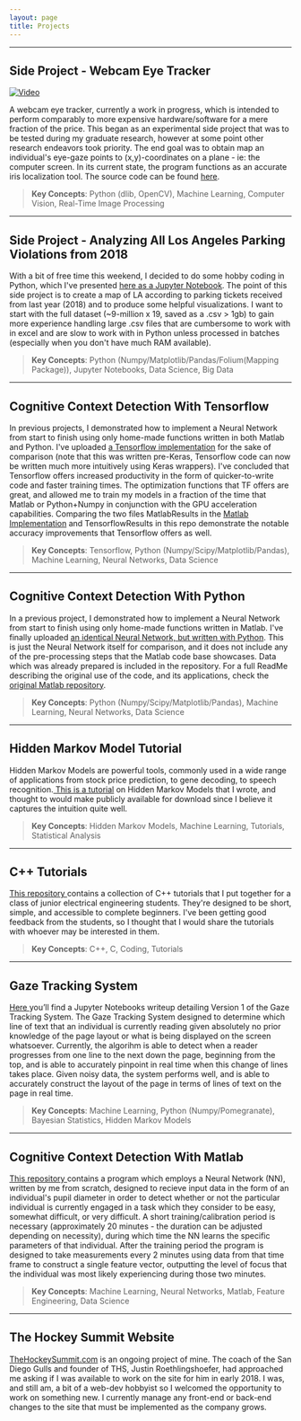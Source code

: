 ```yaml
---
layout: page
title: Projects
---
```

---
## Side Project - Webcam Eye Tracker
[![Video](https://drive.google.com/uc?export=view&id=1rSsakx7WO5QPaCVOOysAef5OVoMKBksi)](https://drive.google.com/file/d/1f-ut3deaM1Uz_6YP6-ZlMmx69Kmlo377/view?usp=sharing "Audi R8")

A webcam eye tracker, currently a work in progress, which is intended to perform comparably to more expensive hardware/software for a mere fraction of the price. This began as an experimental side project that was to be tested during my graduate research, however at some point other research endeavors took priority. The end goal was to obtain map an individual's eye-gaze points to (x,y)-coordinates on a plane - ie: the computer screen. In its current state, the program functions as an accurate iris localization tool. The source code can be found <a href="https://github.com/stevebottos/eye-tracker" target="_blank">here</a>.
> **Key Concepts**: Python (dlib, OpenCV), Machine Learning, Computer Vision, Real-Time Image Processing
---
## Side Project - Analyzing All Los Angeles Parking Violations from 2018
With a bit of free time this weekend, I decided to do some hobby coding in Python, which I've presented <a href="https://stevebottos.github.io/jupnotes/LA Parking Violations 2018" target="_blank">here as a Jupyter Notebook</a>. The point of this side project is to create a map of LA according to parking tickets received from last year (2018) and to produce some helpful visualizations. I want to start with the full dataset (~9-million x 19, saved as a .csv > 1gb) to gain more experience handling large .csv files that are cumbersome to work with in excel and are slow to work with in Python unless processed in batches (especially when you don't have much RAM available). 
> **Key Concepts**: Python (Numpy/Matplotlib/Pandas/Folium(Mapping Package)), Jupyter Notebooks, Data Science, Big Data

---
## Cognitive Context Detection With Tensorflow
In previous projects, I demonstrated how to implement a Neural Network from start to finish using only home-made functions written in both Matlab and Python. I've uploaded [a Tensorflow implementation](https://github.com/stevebottos/TENSORFLOW-Cognitive-State-Detection) for the sake of comparison (note that this was written pre-Keras, Tensorflow code can now be written much more intuitively using Keras wrappers). I've concluded that Tensorflow offers increased productivity in the form of quicker-to-write code and faster training times. The optimization functions that TF offers are great, and allowed me to train my models in a fraction of the time that Matlab or Python+Numpy in conjunction with the GPU acceleration capabilities. Comparing the two files MatlabResults in the [Matlab Implementation](https://github.com/stevebottos/Matlab-Cognitive-State-Detection) and TensorflowResults in this repo demonstrate the notable accuracy improvements that Tensorflow offers as well.
> **Key Concepts**: Tensorflow, Python (Numpy/Scipy/Matplotlib/Pandas), Machine Learning, Neural Networks, Data Science

---
## Cognitive Context Detection With Python
In a previous project, I demonstrated how to implement a Neural Network from start to finish using only home-made functions written in Matlab. I've finally uploaded [an identical Neural Network, but written with Python](https://github.com/stevebottos/PYTHON-Cognitive-State-Detection). This is just the Neural Network itself for comparison, and it does not include any of the pre-processing steps that the Matlab code base showcases. Data which was already prepared is included in the repository. For a full ReadMe describing the original use of the code, and its applications, check the <a href="https://github.com/stevebottos/MATLAB-Cognitive-State-Detection" target="_blank">original Matlab repository</a>.
> **Key Concepts**: Python (Numpy/Scipy/Matplotlib/Pandas), Machine Learning, Neural Networks, Data Science

---
## Hidden Markov Model Tutorial
Hidden Markov Models are powerful tools, commonly used in a wide range of applications from stock price
prediction, to gene decoding, to speech recognition.<a href = "https://github.com/stevebottos/stevebottos.github.io/blob/master/_downloads/HMM_Tutorial.pdf" target = "_blank"> This is a tutorial</a> on Hidden Markov Models that I wrote, and thought to would make publicly available for download since I believe it captures the intuition quite well. 
> **Key Concepts**: Hidden Markov Models, Machine Learning, Tutorials, Statistical Analysis

---
## C++ Tutorials
<a href="https://github.com/stevebottos/cpp_tutorials" target="_blank">This repository </a>contains a collection of C++ tutorials that I put together for a class of junior electrical engineering students. They're designed to be short, simple, and accessible to complete beginners. I've been getting good feedback from the students, so I thought that I would share the tutorials with whoever may be interested in them.
> **Key Concepts**: C++, C, Coding, Tutorials

---
## Gaze Tracking System
<a href="https://stevebottos.github.io/jupnotes/GazeTrackerWriteup" target="_blank">Here </a>you’ll find a Jupyter Notebooks writeup detailing Version 1 of the Gaze Tracking System. The Gaze Tracking System designed to determine which line of text that an individual is currently reading given absolutely no prior knowledge of the page layout or what is being displayed on the screen whatsoever. Currently, the algorihm is able to detect when a reader progresses from one line to the next down the page, beginning from the top, and is able to accurately pinpoint in real time when this change of lines takes place. Given noisy data, the system performs well, and is able to accurately construct the layout of the page in terms of lines of text on the page in real time.<br/>
> **Key Concepts**: Machine Learning, Python (Numpy/Pomegranate), Bayesian Statistics, Hidden Markov Models

---
## Cognitive Context Detection With Matlab
<a href="https://github.com/stevebottos/MATLAB-Cognitive-State-Detection" target="_blank">This repository </a>contains a program which employs a Neural Network (NN), written by me from scratch, designed to recieve input data in the form of an individual's pupil diameter in order to detect whether or not the particular individual is currently engaged in a task which they consider to be easy, somewhat difficult, or very difficult. A short training/calibration period is necessary (approximately 20 minutes - the duration can be adjusted depending on necessity), during which time the NN learns the specific parameters of that individual. After the training period the program is designed to take measurements every 2 minutes using data from that time frame to construct a single feature vector, outputting the level of focus that the individual was most likely experiencing during those two minutes.
> **Key Concepts**: Machine Learning, Neural Networks, Matlab, Feature Engineering, Data Science

---
## The Hockey Summit Website
<a href="http://thehockeysummit.com/" target="_blank">TheHockeySummit.com</a> is an ongoing project of mine. The coach of the San Diego Gulls and founder of THS, Justin Roethlingshoefer, had approached me asking if I was available to work on the site for him in early 2018. I was, and still am, a bit of a web-dev hobbyist so I welcomed the opportunity to work on something new. I currently manage any front-end or back-end changes to the site that must be implemented as the company grows. 

